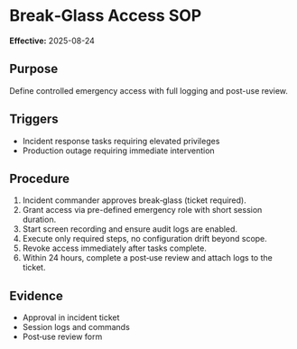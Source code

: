 # Break‑Glass Access SOP

**Effective:** 2025-08-24

## Purpose
Define controlled emergency access with full logging and post-use review.

## Triggers
- Incident response tasks requiring elevated privileges
- Production outage requiring immediate intervention

## Procedure
1. Incident commander approves break‑glass (ticket required).
2. Grant access via pre-defined emergency role with short session duration.
3. Start screen recording and ensure audit logs are enabled.
4. Execute only required steps, no configuration drift beyond scope.
5. Revoke access immediately after tasks complete.
6. Within 24 hours, complete a post‑use review and attach logs to the ticket.

## Evidence
- Approval in incident ticket
- Session logs and commands
- Post‑use review form
